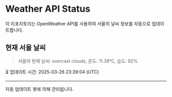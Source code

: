 
# Weather API Status

이 리포지토리는 OpenWeather API를 사용하여 서울의 날씨 정보를 자동으로 업데이트합니다.

## 현재 서울 날씨
> 서울의 현재 날씨: overcast clouds, 온도: 11.38°C, 습도: 92%

⏳ 업데이트 시간: 2025-03-26 23:39:04 (UTC)

---
자동 업데이트 봇에 의해 관리됩니다.
